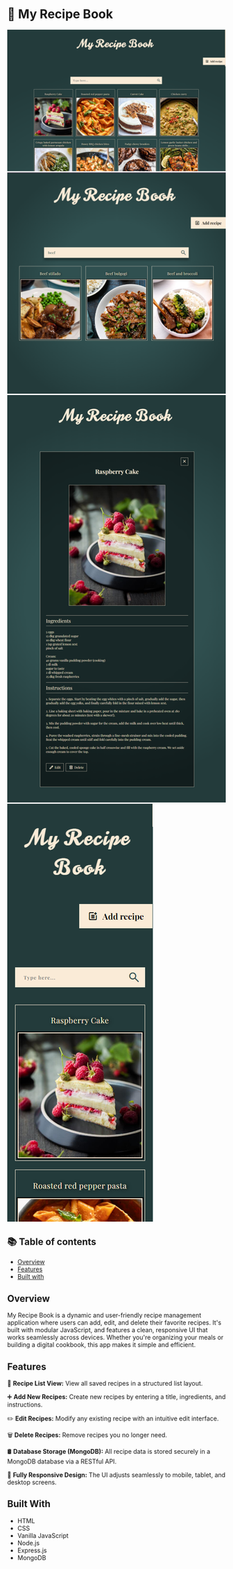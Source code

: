 # 📖 My Recipe Book

![](./screenshot.png)
![](./screenshot1.png)
![](./screenshot3.png)
![](./screenshot2.png)


## 📚 Table of contents

- [Overview](#Overview)
- [Features](#features)
- [Built with](#built-with)

## Overview

My Recipe Book is a dynamic and user-friendly recipe management application where users can add, edit, and delete their favorite recipes. It's built with modular JavaScript, and features a clean, responsive UI that works seamlessly across devices. Whether you're organizing your meals or building a digital cookbook, this app makes it simple and efficient.


## Features
🍲 **Recipe List View:** View all saved recipes in a structured list layout.

➕ **Add New Recipes:** Create new recipes by entering a title, ingredients, and instructions.

✏️ **Edit Recipes:** Modify any existing recipe with an intuitive edit interface.

🗑️ **Delete Recipes:** Remove recipes you no longer need.

🛢️ **Database Storage (MongoDB):** All recipe data is stored securely in a MongoDB database via a RESTful API.

📱 **Fully Responsive Design:** The UI adjusts seamlessly to mobile, tablet, and desktop screens.


## Built With

- HTML 
- CSS
- Vanilla JavaScript
- Node.js
- Express.js
- MongoDB
